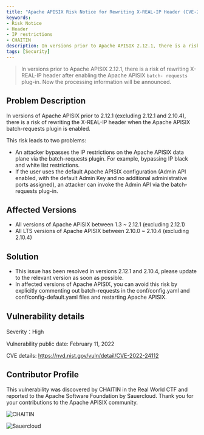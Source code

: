 ```yaml
---
title: "Apache APISIX Risk Notice for Rewriting X-REAL-IP Header (CVE-2022-24112)"
keywords: 
- Risk Notice
- Header
- IP restrictions
- CHAITIN
description: In versions prior to Apache APISIX 2.12.1, there is a risk of rewriting X-REAL-IP header after enabling the Apache APISIX `batch- requests` plug-in. Now the processing information will be announced.
tags: [Security]
---
```


> In versions prior to Apache APISIX 2.12.1, there is a risk of rewriting X-REAL-IP header after enabling the Apache APISIX `batch- requests` plug-in. Now the processing information will be announced.

<!--truncate-->

## Problem Description

In versions of Apache APISIX prior to 2.12.1 (excluding 2.12.1 and 2.10.4), there is a risk of rewriting the X-REAL-IP header when the Apache APISIX batch-requests plugin is enabled.

This risk leads to two problems:

- An attacker bypasses the IP restrictions on the Apache APISIX data plane via the batch-requests plugin. For example, bypassing IP black and white list restrictions.
- If the user uses the default Apache APISIX configuration (Admin API enabled, with the default Admin Key and no additional administrative ports assigned), an attacker can invoke the Admin API via the batch-requests plug-in.

## Affected Versions

- All versions of Apache APISIX between 1.3 ~ 2.12.1 (excluding 2.12.1)
- All LTS versions of Apache APISIX between 2.10.0 ~ 2.10.4 (excluding 2.10.4)

## Solution

- This issue has been resolved in versions 2.12.1 and 2.10.4, please update to the relevant version as soon as possible.
- In affected versions of Apache APISIX, you can avoid this risk by explicitly commenting out batch-requests in the conf/config.yaml and conf/config-default.yaml files and restarting Apache APISIX.

## Vulnerability details

Severity：High

Vulnerability public date: February 11, 2022

CVE details: https://nvd.nist.gov/vuln/detail/CVE-2022-24112

## Contributor Profile

This vulnerability was discovered by CHAITIN in the Real World CTF and reported to the Apache Software Foundation by Sauercloud. Thank you for your contributions to the Apache APISIX community.

![CHAITIN](https://static.apiseven.com/202108/1644480307386-91e48731-b872-480f-8a24-0de7e43d00a9.png)

![Sauercloud](https://static.apiseven.com/202108/1644632196291-6b9bca14-7893-47c7-9f93-99c28ff54044.png)


